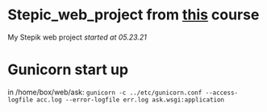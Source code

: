 # Stepic_web_project from [this](https://stepik.org/course/154/info) course
My Stepik web project
_started at 05.23.21_
# Gunicorn start up
in /home/box/web/ask: ```gunicorn -c ../etc/gunicorn.conf --access-logfile acc.log --error-logfile err.log ask.wsgi:application```
